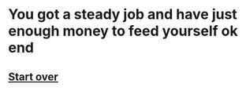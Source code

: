 # You got a steady job and have just enough money to feed yourself **ok end**
## [Start over](../home.md)